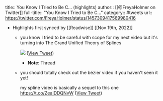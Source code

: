 title:: You Know I Tried to Be C... (highlights)
author:: [[@FreyaHolmer on Twitter]]
full-title:: "You Know I Tried to Be C..."
category:: #tweets
url:: https://twitter.com/FreyaHolmer/status/1457309417569980416

- Highlights first synced by [[Readwise]] [[Nov 19th, 2022]]
	- you know I tried to be careful with scope for my next video but it's turning into The Grand Unified Theory of Splines 
	  
	  ![](https://pbs.twimg.com/media/FDlmZrNWQAExc9x.png) ([View Tweet](https://twitter.com/FreyaHolmer/status/1457309417569980416))
		- **Note**: Thread
	- you should totally check out the bézier video if you haven't seen it yet!
	  
	  my spline video is basically a sequel to this one
	  https://t.co/ZeaIDDQNvW ([View Tweet](https://twitter.com/FreyaHolmer/status/1457384812088594439))